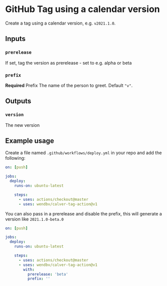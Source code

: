 # GitHub Tag using a calendar version

Create a tag using a calendar version, e.g. `v2021.1.0`.

## Inputs

### `prerelease`
If set, tag the version as prerelease - set to e.g. alpha or beta

### `prefix`
**Required** Prefix The name of the person to greet. Default `"v"`.


## Outputs

### `version`
The new version

## Example usage
Create a file named `.github/workflows/deploy.yml` in your repo and add the following:

```yml
on: [push]

jobs:
  deploy:
    runs-on: ubuntu-latest

    steps:
      - uses: actions/checkout@master
      - uses: wendbv/calver-tag-action@v1
```

You can also pass in a prerelease and disable the prefix, this will generate a version like `2021.1.0-beta.0`
```yml
on: [push]

jobs:
  deploy:
    runs-on: ubuntu-latest

    steps:
      - uses: actions/checkout@master
      - uses: wendbv/calver-tag-action@v1
        with:
          prerelease: 'beta'
          prefix: ''
```
